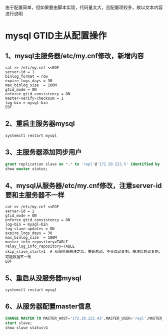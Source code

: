 由于配置简单，但如果要由脚本实现，代码量太大，且配置项较多，故以文本内容进行说明
# mysql GTID主从配置操作
## 1、mysql主服务器/etc/my.cnf修改，新增内容
```shell
cat >> /etc/my.cnf <<EOF
server-id = 1
binlog_format = row
expire_logs_days = 30
max_binlog_size  = 100M
gtid_mode = ON
enforce_gtid_consistency = ON
master-verify-checksum = 1
log-bin = mysql-bin
EOF
```

## 2、重启主服务器mysql
```shell
systemctl restart mysql
```

## 3、主服务器添加同步用户
```SQL
grant replication slave on *.* to 'repl'@'172.20.222.%' identified by 'Re3#_pp111';
show master status;
```

## 4、mysql从服务器/etc/my.cnf修改，注意server-id要和主服务器不一样
```shell
cat >> /etc/my.cnf <<EOF
server-id = 2
gtid_mode = ON
enforce_gtid_consistency = ON
log-bin = mysql-bin
log-slave-updates = ON
expire_logs_days = 30
max_binlog_size  = 100M
master_info_repository=TABLE
relay_log_info_repository=TABLE
skip_slave_start=1  # 从服务器崩溃之后，重新启动，不会自动复制。崩溃后启动复制，可能数据不一致
EOF
```

## 5、重启从没服务器mysql
```shell
systemctl restart mysql
```

## 6、从服务器配置master信息
```SQL
CHANGE MASTER TO MASTER_HOST='172.20.222.43',MASTER_USER='repl',MASTER_PASSWORD='Re3#_pp111',MASTER_AUTO_POSITION=1;
start slave;
show slave status\G
```